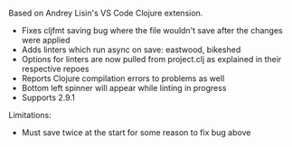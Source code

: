Based on Andrey Lisin's VS Code Clojure extension.

- Fixes cljfmt saving bug where the file wouldn't save after the changes were applied
- Adds linters which run async on save: eastwood, bikeshed
- Options for linters are now pulled from project.clj as explained in their respective repoes
- Reports Clojure compilation errors to problems as well
- Bottom left spinner will appear while linting in progress
- Supports 2.9.1

Limitations:
- Must save twice at the start for some reason to fix bug above
